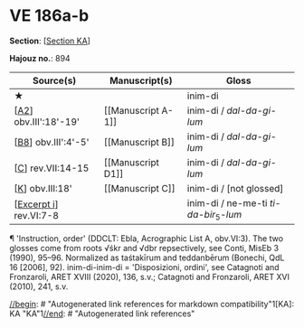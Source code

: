 # VE 186a-b

**Section**: [[Section KA]]

**Hajouz no.**: 894

| Source(s)                | Manuscript(s)      | Gloss                                            |
| ------------------------ | ------------------ | ------------------------------------------------ |
| ★                        |                    | inim-di                                          |
| [[A2]] obv.III':18'-19'  | [[Manuscript A-1]] | inim-di / *dal-da-gi-lum*                        |
| [[B8]] obv.III':4'-5'    | [[Manuscript B]]   | inim-di / *dal-da-gi-lum*                        |
| [[C]] rev.VII:14-15      | [[Manuscript D1]]  | inim-di / *dal-da-gi-lum*                        |
| [[K]] obv.III:18'        | [[Manuscript C]]   | inim-di / [not glossed]                          |
| [[Excerpt i]] rev.VI:7-8 |                    | inim-di / ne-me-ti *ti-da-bir*<sub>5</sub>-*lum* |

¶ 'Instruction, order' (DDCLT: Ebla, Acrographic List A, obv.VI:3). The two glosses come from roots √śkr and √dbr repsectively, see Conti, MisEb 3 (1990), 95–96. Normalized as taśtakīrum and teddanbērum (Bonechi, QdL 16 [2006], 92). inim-di-inim-di = 'Disposizioni, ordini', see Catagnoti and Fronzaroli, ARET XVIII (2020), 136, s.v.; Catagnoti and Fronzaroli, ARET XVI (2010), 241, s.v.

[//begin]: # "Autogenerated link references for markdown compatibility"1[KA]: KA "KA"1[//end]: # "Autogenerated link references"

[//begin]: # "Autogenerated link references for markdown compatibility"
[Section KA]: <Section KA> "KA"
[A2]: A2 "MEE 4, 2 = TM.75.G.4526"
[B8]: B8 "MEE 4, 8 = TM.75.G.2007"
[C]: C "MEE 4, 12 = TM.75.G.2284"
[K]: K "MEE 4, 20 = TM.75.G.10027"
[Excerpt i]: <Excerpt i> "MEE 4, 81 = TM.75.G.2008"
[//end]: # "Autogenerated link references"